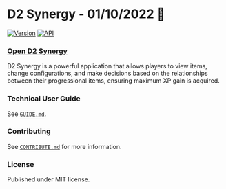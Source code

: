 # D2 Synergy - 01/10/2022 👀

[![Version](https://img.shields.io/badge/Version-ALPHA-yellow)](https://github.com/brendanprice2003/D2Synergy_v0.3)
[![API](https://img.shields.io/badge/API-Bungie.net-blue)](https://bungie-net.github.io/multi/index.html)

### [Open D2 Synergy](https://synergy.brendanprice.xyz/user)

D2 Synergy is a powerful application that allows players to view items, change configurations, and make decisions based on the relationships between their progressional items, ensuring maximum XP gain is acquired.

### Technical User Guide

See [`GUIDE.md`](https://github.com/brendanprice2003/D2-Synergy/blob/main/GUIDE.md).

### Contributing

See [`CONTRIBUTE.md`](https://github.com/brendanprice2003/D2-Synergy/blob/main/CONTRIBUTING.md) for more information.

### License

Published under MIT license.
